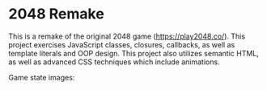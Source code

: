 # 2048 Remake

This is a remake of the original 2048 game (https://play2048.co/). This project exercises JavaScript classes, closures, callbacks, as well as template literals and OOP design. This project also utilizes semantic HTML, as well as advanced CSS techniques which include animations. 

Game state images: 
